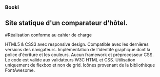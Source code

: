 ### Booki
## Site statique d'un comparateur d'hôtel.

#Réalisation conforme au cahier de charge

HTML5 & CSS3 avec responsive design. Compatible avec les dernières versions des navigateurs.
Implémentation de l'identité graphique dont la police d'écriture et les couleurs.
Aucun framework et préprocesseur CSS. Le code est valide aux validateurs W3C HTML et CSS.
Utilisation uniquement de flexbox et non de grid. Icônes provenant de la bibliothèque FontAwesome.

